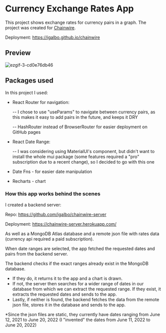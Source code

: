 # Currency Exchange Rates App

This project shows exchange rates for currency pairs in a graph.
The project was created for [Chainwire](https://chainwire.org/).

Deployment: https://igalbo.github.io/chainwire

## Preview

![ezgif-3-cd0e76db46](https://user-images.githubusercontent.com/68712178/173560637-9c712d0f-7563-44e1-8335-3d41781ebc1c.gif)

## Packages used

In this project I used:

- React Router for navigation:

  -- I chose to use "useParams" to navigate between currency pairs, as this makes it easy to add pairs in the future, and keeps it DRY

  -- HashRouter instead of BrowserRouter for easier deployment on GitHub pages

- React Date Range:

  -- I was considering using MaterialUI's component, but didn't want to install the whole mui package (some features required a "pro" subscription due to a recent change), so I decided to go with this one

- Date Fns - for easier date manipulation

- Recharts - chart

### How this app works behind the scenes

I created a backend server:

Repo: https://github.com/igalbo/chainwire-server

Deployment: https://chainwire-server.herokuapp.com/

As well as a MongoDB Atlas database and a remote json file with rates data (currency api required a paid subscription).

When date ranges are selected, the app fetched the requested dates and pairs from the backend server.

The backend checks if the exact ranges already exist in the MongoDB database.
- If they do, it returns it to the app and a chart is drawn.
- If not, the server then searches for a wider range of dates in our database from which we can extract the requested range. If they exist, it extracts the requested dates and sends to the app.
- Lastly, if neither is found, the backend fetches the data from the remote json file, stores it in the database and sends to the app.

\*Since the json files are static, they currently have dates ranging from June 12, 2021 to June 20, 2022 (I "invented" the dates from June 11, 2022 to June 20, 2022)
